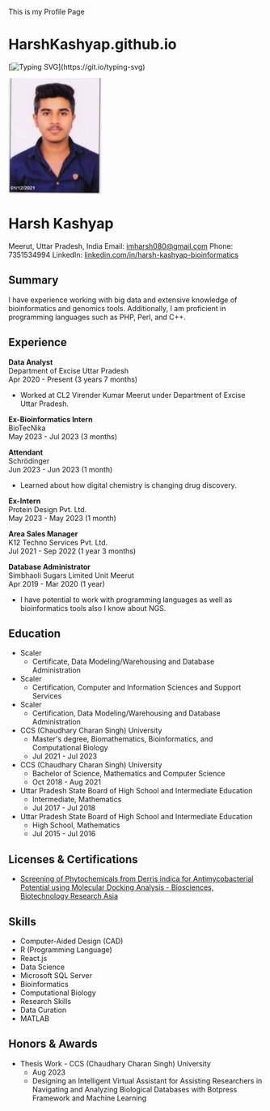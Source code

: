 This is my Profile Page 
# HarshKashyap.github.io

[![Typing SVG](https://readme-typing-svg.demolab.com?font=Fira+Code&pause=1000&color=1865F7&random=false&width=435&lines=I'm+Harsh+Kashyap;Bioinformatician+cum+data+analyst;Passionate+to+solve+logics+;Python+made+bioinformatics+easy.)](https://git.io/typing-svg)

![Profile Picture](harshphoto.jpg)


# Harsh Kashyap
Meerut, Uttar Pradesh, India
Email: imharsh080@gmail.com
Phone: 7351534994
LinkedIn: [linkedin.com/in/harsh-kashyap-bioinformatics](https://linkedin.com/in/harsh-kashyap-bioinformatics)

## Summary
I have experience working with big data and extensive knowledge of bioinformatics and genomics tools. Additionally, I am proficient in programming languages such as PHP, Perl, and C++.

## Experience
**Data Analyst**  
Department of Excise Uttar Pradesh  
Apr 2020 - Present (3 years 7 months)  
- Worked at CL2 Virender Kumar Meerut under Department of Excise Uttar Pradesh.

**Ex-Bioinformatics Intern**  
BioTecNika  
May 2023 - Jul 2023 (3 months)

**Attendant**  
Schrödinger  
Jun 2023 - Jun 2023 (1 month)  
- Learned about how digital chemistry is changing drug discovery.

**Ex-Intern**  
Protein Design Pvt. Ltd.  
May 2023 - May 2023 (1 month)

**Area Sales Manager**  
K12 Techno Services Pvt. Ltd.  
Jul 2021 - Sep 2022 (1 year 3 months)

**Database Administrator**  
Simbhaoli Sugars Limited Unit Meerut  
Apr 2019 - Mar 2020 (1 year)  
- I have potential to work with programming languages as well as bioinformatics tools also I know about NGS.

## Education
- Scaler  
  - Certificate, Data Modeling/Warehousing and Database Administration
- Scaler  
  - Certification, Computer and Information Sciences and Support Services
- Scaler  
  - Certification, Data Modeling/Warehousing and Database Administration
- CCS (Chaudhary Charan Singh) University  
  - Master's degree, Biomathematics, Bioinformatics, and Computational Biology  
  - Jul 2021 - Jul 2023
- CCS (Chaudhary Charan Singh) University  
  - Bachelor of Science, Mathematics and Computer Science  
  - Oct 2018 - Aug 2021
- Uttar Pradesh State Board of High School and Intermediate Education  
  - Intermediate, Mathematics  
  - Jul 2017 - Jul 2018
- Uttar Pradesh State Board of High School and Intermediate Education  
  - High School, Mathematics  
  - Jul 2015 - Jul 2016

## Licenses & Certifications
- [Screening of Phytochemicals from Derris indica for Antimycobacterial Potential using Molecular Docking Analysis - Biosciences, Biotechnology Research Asia](http://dx.doi.org/10.13005/bbra/3142)

## Skills
- Computer-Aided Design (CAD)
- R (Programming Language)
- React.js
- Data Science
- Microsoft SQL Server
- Bioinformatics
- Computational Biology
- Research Skills
- Data Curation
- MATLAB

## Honors & Awards
- Thesis Work - CCS (Chaudhary Charan Singh) University  
  - Aug 2023  
  - Designing an Intelligent Virtual Assistant for Assisting Researchers in Navigating and Analyzing Biological Databases with Botpress Framework and Machine Learning
